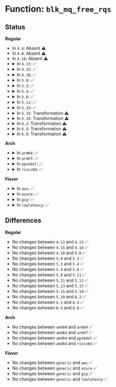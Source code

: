 # Function: <code>blk_mq_free_rqs</code>

## Status
<b>Regular</b>
<ul>
<li>
In <code>4.4</code>: Absent ⚠️
</li>
<li>
In <code>4.8</code>: Absent ⚠️
</li>
<li>
In <code>4.10</code>: Absent ⚠️
</li>
<li>
<details>
<summary>In <code>4.13</code>: ✅</summary>

```c
void blk_mq_free_rqs(struct blk_mq_tag_set *set, struct blk_mq_tags *tags, unsigned int hctx_idx);
```

**Collision:** Unique Global

**Inline:** No

**Transformation:** False

**Instances:**

```
In block/blk-mq.c (ffffffff81432040)
Location: block/blk-mq.c:1676
Inline: False
Direct callers:
  - block/blk-mq.c:blk_mq_free_map_and_requests
  - block/blk-mq.c:blk_mq_alloc_rqs
  - block/blk-mq-tag.c:blk_mq_tag_update_depth
```
**Symbols:**

```
ffffffff81432040-ffffffff81432104: blk_mq_free_rqs (STB_GLOBAL)
```
</details>
</li>
<li>
<details>
<summary>In <code>4.15</code>: ✅</summary>

```c
void blk_mq_free_rqs(struct blk_mq_tag_set *set, struct blk_mq_tags *tags, unsigned int hctx_idx);
```

**Collision:** Unique Global

**Inline:** No

**Transformation:** False

**Instances:**

```
In block/blk-mq.c (ffffffff8145db70)
Location: block/blk-mq.c:1810
Inline: False
Direct callers:
  - block/blk-mq.c:blk_mq_free_map_and_requests
  - block/blk-mq.c:blk_mq_alloc_rqs
  - block/blk-mq-tag.c:blk_mq_tag_update_depth
```
**Symbols:**

```
ffffffff8145db70-ffffffff8145dc3a: blk_mq_free_rqs (STB_GLOBAL)
```
</details>
</li>
<li>
<details>
<summary>In <code>4.18</code>: ✅</summary>

```c
void blk_mq_free_rqs(struct blk_mq_tag_set *set, struct blk_mq_tags *tags, unsigned int hctx_idx);
```

**Collision:** Unique Global

**Inline:** No

**Transformation:** False

**Instances:**

```
In block/blk-mq.c (ffffffff81491460)
Location: block/blk-mq.c:1867
Inline: False
Direct callers:
  - block/blk-mq.c:blk_mq_free_map_and_requests
  - block/blk-mq.c:blk_mq_alloc_rqs
  - block/blk-mq-tag.c:blk_mq_tag_update_depth
```
**Symbols:**

```
ffffffff81491460-ffffffff8149152a: blk_mq_free_rqs (STB_GLOBAL)
```
</details>
</li>
<li>
<details>
<summary>In <code>5.0</code>: ✅</summary>

```c
void blk_mq_free_rqs(struct blk_mq_tag_set *set, struct blk_mq_tags *tags, unsigned int hctx_idx);
```

**Collision:** Unique Global

**Inline:** No

**Transformation:** False

**Instances:**

```
In block/blk-mq.c (ffffffff814aaf10)
Location: block/blk-mq.c:2033
Inline: False
Direct callers:
  - block/blk-mq.c:blk_mq_free_map_and_requests
  - block/blk-mq.c:blk_mq_alloc_rqs
  - block/blk-mq-tag.c:blk_mq_tag_update_depth
  - block/blk-mq-sched.c:blk_mq_init_sched
  - block/blk-mq-sched.c:blk_mq_sched_tags_teardown
```
**Symbols:**

```
ffffffff814aaf10-ffffffff814aafda: blk_mq_free_rqs (STB_GLOBAL)
```
</details>
</li>
<li>
<details>
<summary>In <code>5.3</code>: ✅</summary>

```c
void blk_mq_free_rqs(struct blk_mq_tag_set *set, struct blk_mq_tags *tags, unsigned int hctx_idx);
```

**Collision:** Unique Global

**Inline:** No

**Transformation:** False

**Instances:**

```
In block/blk-mq.c (ffffffff814d9050)
Location: block/blk-mq.c:2032
Inline: False
Direct callers:
  - block/blk-mq.c:blk_mq_free_map_and_requests
  - block/blk-mq.c:blk_mq_alloc_rqs
  - block/blk-mq-tag.c:blk_mq_tag_update_depth
  - block/blk-mq-sched.c:blk_mq_sched_free_requests
  - block/blk-mq-sched.c:blk_mq_init_sched
```
**Symbols:**

```
ffffffff814d9050-ffffffff814d911a: blk_mq_free_rqs (STB_GLOBAL)
```
</details>
</li>
<li>
<details>
<summary>In <code>5.4</code>: ✅</summary>

```c
void blk_mq_free_rqs(struct blk_mq_tag_set *set, struct blk_mq_tags *tags, unsigned int hctx_idx);
```

**Collision:** Unique Global

**Inline:** No

**Transformation:** False

**Instances:**

```
In block/blk-mq.c (ffffffff814f2410)
Location: block/blk-mq.c:2058
Inline: False
Direct callers:
  - block/blk-mq.c:blk_mq_free_map_and_requests
  - block/blk-mq.c:blk_mq_alloc_rqs
  - block/blk-mq-tag.c:blk_mq_tag_update_depth
  - block/blk-mq-sched.c:blk_mq_sched_free_requests
  - block/blk-mq-sched.c:blk_mq_init_sched
```
**Symbols:**

```
ffffffff814f2410-ffffffff814f24da: blk_mq_free_rqs (STB_GLOBAL)
```
</details>
</li>
<li>
<details>
<summary>In <code>5.8</code>: ✅</summary>

```c
void blk_mq_free_rqs(struct blk_mq_tag_set *set, struct blk_mq_tags *tags, unsigned int hctx_idx);
```

**Collision:** Unique Global

**Inline:** No

**Transformation:** False

**Instances:**

```
In block/blk-mq.c (ffffffff81552ca0)
Location: block/blk-mq.c:2161
Inline: False
Direct callers:
  - block/blk-mq.c:blk_mq_free_tag_set
  - block/blk-mq.c:blk_mq_alloc_rqs
  - block/blk-mq-tag.c:blk_mq_tag_update_depth
  - block/blk-mq-sched.c:blk_mq_init_sched
  - block/blk-mq-sched.c:blk_mq_init_sched
  - block/blk-mq-sched.c:blk_mq_init_sched
```
**Symbols:**

```
ffffffff81552ca0-ffffffff81552d6a: blk_mq_free_rqs (STB_GLOBAL)
```
</details>
</li>
<li>
<details>
<summary>In <code>5.11</code>: ✅</summary>

```c
void blk_mq_free_rqs(struct blk_mq_tag_set *set, struct blk_mq_tags *tags, unsigned int hctx_idx);
```

**Collision:** Unique Global

**Inline:** No

**Transformation:** False

**Instances:**

```
In block/blk-mq.c (ffffffff8156f2d0)
Location: block/blk-mq.c:2262
Inline: False
Direct callers:
  - block/blk-mq.c:blk_mq_free_tag_set
  - block/blk-mq.c:blk_mq_alloc_rqs
  - block/blk-mq-tag.c:blk_mq_tag_update_depth
  - block/blk-mq-sched.c:blk_mq_init_sched
  - block/blk-mq-sched.c:blk_mq_init_sched
  - block/blk-mq-sched.c:blk_mq_init_sched
```
**Symbols:**

```
ffffffff8156f2d0-ffffffff8156f39a: blk_mq_free_rqs (STB_GLOBAL)
```
</details>
</li>
<li>
<details>
<summary>In <code>5.13</code>: ✅</summary>

```c
void blk_mq_free_rqs(struct blk_mq_tag_set *set, struct blk_mq_tags *tags, unsigned int hctx_idx);
```

**Collision:** Unique Global

**Inline:** No

**Transformation:** False

**Instances:**

```
In block/blk-mq.c (ffffffff81576ec0)
Location: block/blk-mq.c:2326
Inline: False
Direct callers:
  - block/blk-mq.c:blk_mq_free_tag_set
  - block/blk-mq.c:blk_mq_alloc_rqs
  - block/blk-mq-tag.c:blk_mq_tag_update_depth
  - block/blk-mq-sched.c:blk_mq_init_sched
  - block/blk-mq-sched.c:blk_mq_init_sched
  - block/blk-mq-sched.c:blk_mq_init_sched
```
**Symbols:**

```
ffffffff81576ec0-ffffffff8157704e: blk_mq_free_rqs (STB_GLOBAL)
```
</details>
</li>
<li>
<details>
<summary>In <code>5.15</code>: Transformation ⚠️</summary>

```c
void blk_mq_free_rqs(struct blk_mq_tag_set *set, struct blk_mq_tags *tags, unsigned int hctx_idx);
```

**Collision:** Unique Global

**Inline:** No

**Transformation:** True

**Instances:**

```
In block/blk-mq.c (0)
Location: block/blk-mq.c:2349
Inline: False
Direct callers:
  - block/blk-mq.c:blk_mq_free_map_and_requests
  - block/blk-mq.c:blk_mq_alloc_rqs
  - block/blk-mq-tag.c:blk_mq_tag_update_depth
  - block/blk-mq-sched.c:blk_mq_init_sched
  - block/blk-mq-sched.c:blk_mq_init_sched
```
**Symbols:**

```
ffffffff81cd854c-ffffffff81cd857c: blk_mq_free_rqs.cold (STB_LOCAL)
ffffffff815dbbf0-ffffffff815dbda2: blk_mq_free_rqs (STB_GLOBAL)
```
</details>
</li>
<li>
<details>
<summary>In <code>5.19</code>: Transformation ⚠️</summary>

```c
void blk_mq_free_rqs(struct blk_mq_tag_set *set, struct blk_mq_tags *tags, unsigned int hctx_idx);
```

**Collision:** Unique Global

**Inline:** No

**Transformation:** True

**Instances:**

```
In block/blk-mq.c (0)
Location: block/blk-mq.c:3069
Inline: False
Direct callers:
  - block/blk-mq.c:blk_mq_free_tag_set
  - block/blk-mq.c:blk_mq_alloc_set_map_and_rqs
  - block/blk-mq.c:__blk_mq_free_map_and_rqs
  - block/blk-mq.c:blk_mq_alloc_rqs
  - block/blk-mq-sched.c:blk_mq_sched_free_rqs
  - block/blk-mq-sched.c:blk_mq_sched_free_rqs
```
**Symbols:**

```
ffffffff81e8bcbb-ffffffff81e8bce9: blk_mq_free_rqs.cold (STB_LOCAL)
ffffffff81689b80-ffffffff81689d60: blk_mq_free_rqs (STB_GLOBAL)
```
</details>
</li>
<li>
<details>
<summary>In <code>6.2</code>: Transformation ⚠️</summary>

```c
void blk_mq_free_rqs(struct blk_mq_tag_set *set, struct blk_mq_tags *tags, unsigned int hctx_idx);
```

**Collision:** Unique Global

**Inline:** No

**Transformation:** True

**Instances:**

```
In block/blk-mq.c (0)
Location: block/blk-mq.c:3232
Inline: False
Direct callers:
  - block/blk-mq.c:blk_mq_free_tag_set
  - block/blk-mq.c:blk_mq_alloc_set_map_and_rqs
  - block/blk-mq.c:__blk_mq_free_map_and_rqs
  - block/blk-mq.c:blk_mq_alloc_rqs
  - block/blk-mq-sched.c:blk_mq_sched_free_rqs
  - block/blk-mq-sched.c:blk_mq_sched_free_rqs
```
**Symbols:**

```
ffffffff820762fd-ffffffff8207632b: blk_mq_free_rqs.cold (STB_LOCAL)
ffffffff817480e0-ffffffff817482c9: blk_mq_free_rqs (STB_GLOBAL)
```
</details>
</li>
<li>
<details>
<summary>In <code>6.5</code>: Transformation ⚠️</summary>

```c
void blk_mq_free_rqs(struct blk_mq_tag_set *set, struct blk_mq_tags *tags, unsigned int hctx_idx);
```

**Collision:** Unique Global

**Inline:** No

**Transformation:** True

**Instances:**

```
In block/blk-mq.c (0)
Location: block/blk-mq.c:3244
Inline: False
Direct callers:
  - block/blk-mq.c:blk_mq_free_tag_set
  - block/blk-mq.c:blk_mq_alloc_set_map_and_rqs
  - block/blk-mq.c:__blk_mq_free_map_and_rqs
  - block/blk-mq.c:blk_mq_alloc_rqs
  - block/blk-mq-sched.c:blk_mq_sched_free_rqs
  - block/blk-mq-sched.c:blk_mq_sched_free_rqs
```
**Symbols:**

```
ffffffff820f618b-ffffffff820f61b9: blk_mq_free_rqs.cold (STB_LOCAL)
ffffffff817847f0-ffffffff817849d7: blk_mq_free_rqs (STB_GLOBAL)
```
</details>
</li>
<li>
<details>
<summary>In <code>6.8</code>: Transformation ⚠️</summary>

```c
void blk_mq_free_rqs(struct blk_mq_tag_set *set, struct blk_mq_tags *tags, unsigned int hctx_idx);
```

**Collision:** Unique Global

**Inline:** No

**Transformation:** True

**Instances:**

```
In block/blk-mq.c (0)
Location: block/blk-mq.c:3260
Inline: False
Direct callers:
  - block/blk-mq.c:blk_mq_free_tag_set
  - block/blk-mq.c:blk_mq_alloc_set_map_and_rqs
  - block/blk-mq.c:__blk_mq_free_map_and_rqs
  - block/blk-mq.c:blk_mq_alloc_rqs
  - block/blk-mq-sched.c:blk_mq_sched_free_rqs
  - block/blk-mq-sched.c:blk_mq_sched_free_rqs
```
**Symbols:**

```
ffffffff821d36b0-ffffffff821d36de: blk_mq_free_rqs.cold (STB_LOCAL)
ffffffff817c6d00-ffffffff817c6ee7: blk_mq_free_rqs (STB_GLOBAL)
```
</details>
</li>
</ul>
<b>Arch</b>
<ul>
<li>
<details>
<summary>In <code>arm64</code>: ✅</summary>

```c
void blk_mq_free_rqs(struct blk_mq_tag_set *set, struct blk_mq_tags *tags, unsigned int hctx_idx);
```

**Collision:** Unique Global

**Inline:** No

**Transformation:** False

**Instances:**

```
In block/blk-mq.c (ffff8000105f1c88)
Location: block/blk-mq.c:2058
Inline: False
Direct callers:
  - block/blk-mq.c:blk_mq_free_map_and_requests
  - block/blk-mq.c:blk_mq_alloc_rqs
  - block/blk-mq-tag.c:blk_mq_tag_update_depth
  - block/blk-mq-sched.c:blk_mq_sched_free_requests
  - block/blk-mq-sched.c:blk_mq_init_sched
```
**Symbols:**

```
ffff8000105f1c88-ffff8000105f1d68: blk_mq_free_rqs (STB_GLOBAL)
```
</details>
</li>
<li>
<details>
<summary>In <code>armhf</code>: ✅</summary>

```c
void blk_mq_free_rqs(struct blk_mq_tag_set *set, struct blk_mq_tags *tags, unsigned int hctx_idx);
```

**Collision:** Unique Global

**Inline:** No

**Transformation:** False

**Instances:**

```
In block/blk-mq.c (c079dd74)
Location: block/blk-mq.c:2058
Inline: False
Direct callers:
  - block/blk-mq.c:blk_mq_free_map_and_requests
  - block/blk-mq.c:blk_mq_alloc_rqs
  - block/blk-mq-tag.c:blk_mq_tag_update_depth
  - block/blk-mq-sched.c:blk_mq_sched_free_requests
  - block/blk-mq-sched.c:blk_mq_init_sched
```
**Symbols:**

```
c079dd74-c079de50: blk_mq_free_rqs (STB_GLOBAL)
```
</details>
</li>
<li>
<details>
<summary>In <code>ppc64el</code>: ✅</summary>

```c
void blk_mq_free_rqs(struct blk_mq_tag_set *set, struct blk_mq_tags *tags, unsigned int hctx_idx);
```

**Collision:** Unique Global

**Inline:** No

**Transformation:** False

**Instances:**

```
In block/blk-mq.c (c000000000788bf0)
Location: block/blk-mq.c:2058
Inline: False
Direct callers:
  - block/blk-mq.c:blk_mq_free_map_and_requests
  - block/blk-mq.c:blk_mq_alloc_rqs
  - block/blk-mq-tag.c:blk_mq_tag_update_depth
  - block/blk-mq-sched.c:blk_mq_sched_free_requests
  - block/blk-mq-sched.c:blk_mq_init_sched
```
**Symbols:**

```
c000000000788bf0-c000000000788d38: blk_mq_free_rqs (STB_GLOBAL)
```
</details>
</li>
<li>
<details>
<summary>In <code>riscv64</code>: ✅</summary>

```c
void blk_mq_free_rqs(struct blk_mq_tag_set *set, struct blk_mq_tags *tags, unsigned int hctx_idx);
```

**Collision:** Unique Global

**Inline:** No

**Transformation:** False

**Instances:**

```
In block/blk-mq.c (ffffffe000430660)
Location: block/blk-mq.c:2058
Inline: False
Direct callers:
  - block/blk-mq.c:blk_mq_free_map_and_requests
  - block/blk-mq.c:blk_mq_alloc_rqs
  - block/blk-mq-tag.c:blk_mq_tag_update_depth
  - block/blk-mq-sched.c:blk_mq_sched_free_requests
  - block/blk-mq-sched.c:blk_mq_init_sched
```
**Symbols:**

```
ffffffe000430660-ffffffe000430702: blk_mq_free_rqs (STB_GLOBAL)
```
</details>
</li>
</ul>
<b>Flavor</b>
<ul>
<li>
<details>
<summary>In <code>aws</code>: ✅</summary>

```c
void blk_mq_free_rqs(struct blk_mq_tag_set *set, struct blk_mq_tags *tags, unsigned int hctx_idx);
```

**Collision:** Unique Global

**Inline:** No

**Transformation:** False

**Instances:**

```
In block/blk-mq.c (ffffffff814ea9f0)
Location: block/blk-mq.c:2058
Inline: False
Direct callers:
  - block/blk-mq.c:blk_mq_free_map_and_requests
  - block/blk-mq.c:blk_mq_alloc_rqs
  - block/blk-mq-tag.c:blk_mq_tag_update_depth
  - block/blk-mq-sched.c:blk_mq_sched_free_requests
  - block/blk-mq-sched.c:blk_mq_init_sched
```
**Symbols:**

```
ffffffff814ea9f0-ffffffff814eaaba: blk_mq_free_rqs (STB_GLOBAL)
```
</details>
</li>
<li>
<details>
<summary>In <code>azure</code>: ✅</summary>

```c
void blk_mq_free_rqs(struct blk_mq_tag_set *set, struct blk_mq_tags *tags, unsigned int hctx_idx);
```

**Collision:** Unique Global

**Inline:** No

**Transformation:** False

**Instances:**

```
In block/blk-mq.c (ffffffff814daf40)
Location: block/blk-mq.c:2058
Inline: False
Direct callers:
  - block/blk-mq.c:blk_mq_free_map_and_requests
  - block/blk-mq.c:blk_mq_alloc_rqs
  - block/blk-mq-tag.c:blk_mq_tag_update_depth
  - block/blk-mq-sched.c:blk_mq_sched_free_requests
  - block/blk-mq-sched.c:blk_mq_init_sched
```
**Symbols:**

```
ffffffff814daf40-ffffffff814db00a: blk_mq_free_rqs (STB_GLOBAL)
```
</details>
</li>
<li>
<details>
<summary>In <code>gcp</code>: ✅</summary>

```c
void blk_mq_free_rqs(struct blk_mq_tag_set *set, struct blk_mq_tags *tags, unsigned int hctx_idx);
```

**Collision:** Unique Global

**Inline:** No

**Transformation:** False

**Instances:**

```
In block/blk-mq.c (ffffffff814e6a80)
Location: block/blk-mq.c:2058
Inline: False
Direct callers:
  - block/blk-mq.c:blk_mq_free_map_and_requests
  - block/blk-mq.c:blk_mq_alloc_rqs
  - block/blk-mq-tag.c:blk_mq_tag_update_depth
  - block/blk-mq-sched.c:blk_mq_sched_free_requests
  - block/blk-mq-sched.c:blk_mq_init_sched
```
**Symbols:**

```
ffffffff814e6a80-ffffffff814e6b4a: blk_mq_free_rqs (STB_GLOBAL)
```
</details>
</li>
<li>
<details>
<summary>In <code>lowlatency</code>: ✅</summary>

```c
void blk_mq_free_rqs(struct blk_mq_tag_set *set, struct blk_mq_tags *tags, unsigned int hctx_idx);
```

**Collision:** Unique Global

**Inline:** No

**Transformation:** False

**Instances:**

```
In block/blk-mq.c (ffffffff814ffa30)
Location: block/blk-mq.c:2058
Inline: False
Direct callers:
  - block/blk-mq.c:blk_mq_free_map_and_requests
  - block/blk-mq.c:blk_mq_alloc_rqs
  - block/blk-mq-tag.c:blk_mq_tag_update_depth
  - block/blk-mq-sched.c:blk_mq_sched_free_requests
  - block/blk-mq-sched.c:blk_mq_init_sched
```
**Symbols:**

```
ffffffff814ffa30-ffffffff814ffafa: blk_mq_free_rqs (STB_GLOBAL)
```
</details>
</li>
</ul>

## Differences
<b>Regular</b>
<ul>
<li>
No changes between <code>4.13</code> and <code>4.15</code> ✅
</li>
<li>
No changes between <code>4.15</code> and <code>4.18</code> ✅
</li>
<li>
No changes between <code>4.18</code> and <code>5.0</code> ✅
</li>
<li>
No changes between <code>5.0</code> and <code>5.3</code> ✅
</li>
<li>
No changes between <code>5.3</code> and <code>5.4</code> ✅
</li>
<li>
No changes between <code>5.4</code> and <code>5.8</code> ✅
</li>
<li>
No changes between <code>5.8</code> and <code>5.11</code> ✅
</li>
<li>
No changes between <code>5.11</code> and <code>5.13</code> ✅
</li>
<li>
No changes between <code>5.13</code> and <code>5.15</code> ✅
</li>
<li>
No changes between <code>5.15</code> and <code>5.19</code> ✅
</li>
<li>
No changes between <code>5.19</code> and <code>6.2</code> ✅
</li>
<li>
No changes between <code>6.2</code> and <code>6.5</code> ✅
</li>
<li>
No changes between <code>6.5</code> and <code>6.8</code> ✅
</li>
</ul>
<b>Arch</b>
<ul>
<li>
No changes between <code>amd64</code> and <code>arm64</code> ✅
</li>
<li>
No changes between <code>amd64</code> and <code>armhf</code> ✅
</li>
<li>
No changes between <code>amd64</code> and <code>ppc64el</code> ✅
</li>
<li>
No changes between <code>amd64</code> and <code>riscv64</code> ✅
</li>
</ul>
<b>Flavor</b>
<ul>
<li>
No changes between <code>generic</code> and <code>aws</code> ✅
</li>
<li>
No changes between <code>generic</code> and <code>azure</code> ✅
</li>
<li>
No changes between <code>generic</code> and <code>gcp</code> ✅
</li>
<li>
No changes between <code>generic</code> and <code>lowlatency</code> ✅
</li>
</ul>
